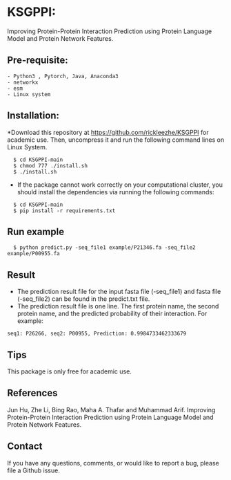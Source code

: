 # KSGPPI: 
Improving Protein-Protein Interaction Prediction using Protein Language Model and Protein Network Features.

## Pre-requisite:
    - Python3 , Pytorch, Java, Anaconda3
    - networkx
    - esm
    - Linux system 

## Installation:

*Download this repository at  https://github.com/rickleezhe/KSGPPI for academic use. Then, uncompress it and run the following command lines on Linux System.

~~~
  $ cd KSGPPI-main
  $ chmod 777 ./install.sh
  $ ./install.sh
~~~

* If the package cannot work correctly on your computational cluster, you should install the dependencies via running the following commands:

~~~
  $ cd KSGPPI-main
  $ pip install -r requirements.txt
~~~

## Run example
~~~
  $ python predict.py -seq_file1 example/P21346.fa -seq_file2 example/P00955.fa
~~~

## Result

* The prediction result file for the input fasta file (-seq_file1) and fasta file (-seq_file2) can be found in the predict.txt file.
* The prediction result file is one line.  The first protein name, the second protein name, and the predicted probability of their interaction.  For example:
~~~
seq1: P26266, seq2: P00955, Prediction: 0.9984733462333679
~~~

## Tips
This package is only free for academic use.

## References
Jun Hu, Zhe Li, Bing Rao, Maha A. Thafar and Muhammad Arif. Improving Protein-Protein Interaction Prediction using Protein Language Model and Protein Network Features.

## Contact
If you have any questions, comments, or would like to report a bug, please file a Github issue.
